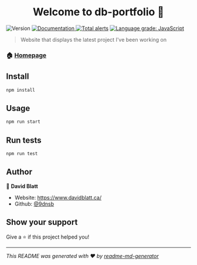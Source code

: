 <h1 align="center">Welcome to db-portfolio 👋</h1>
<p>
  <img alt="Version" src="https://img.shields.io/badge/version-0.1.0-blue.svg?cacheSeconds=2592000" />
  <a href="https://github.com/9dnsb/db-portfolio" target="_blank">
    <img alt="Documentation" src="https://img.shields.io/badge/documentation-yes-brightgreen.svg" />
  </a>
  <a href="https://lgtm.com/projects/g/9dnsb/db-portfolio/alerts/"><img alt="Total alerts" src="https://img.shields.io/lgtm/alerts/g/9dnsb/db-portfolio.svg?logo=lgtm&logoWidth=18"/></a>
  <a href="https://lgtm.com/projects/g/9dnsb/db-portfolio/context:javascript"><img alt="Language grade: JavaScript" src="https://img.shields.io/lgtm/grade/javascript/g/9dnsb/db-portfolio.svg?logo=lgtm&logoWidth=18"/></a>
</p>

> Website that displays the latest project I've been working on

### 🏠 [Homepage](https://www.davidblatt.ca/)

## Install

```sh
npm install
```

## Usage

```sh
npm run start
```

## Run tests

```sh
npm run test
```

## Author

👤 **David Blatt**

- Website: https://www.davidblatt.ca/
- Github: [@9dnsb](https://github.com/9dnsb)

## Show your support

Give a ⭐️ if this project helped you!

---

_This README was generated with ❤️ by [readme-md-generator](https://github.com/kefranabg/readme-md-generator)_
